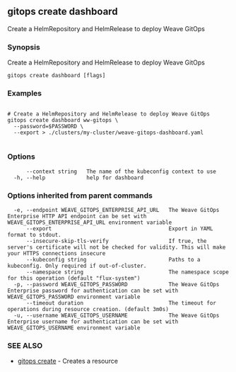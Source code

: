 ## gitops create dashboard

Create a HelmRepository and HelmRelease to deploy Weave GitOps

### Synopsis

Create a HelmRepository and HelmRelease to deploy Weave GitOps

```
gitops create dashboard [flags]
```

### Examples

```

# Create a HelmRepository and HelmRelease to deploy Weave GitOps
gitops create dashboard ww-gitops \
  --password=$PASSWORD \
  --export > ./clusters/my-cluster/weave-gitops-dashboard.yaml
		
```

### Options

```
      --context string   The name of the kubeconfig context to use
  -h, --help             help for dashboard
```

### Options inherited from parent commands

```
  -e, --endpoint WEAVE_GITOPS_ENTERPRISE_API_URL   The Weave GitOps Enterprise HTTP API endpoint can be set with WEAVE_GITOPS_ENTERPRISE_API_URL environment variable
      --export                                     Export in YAML format to stdout.
      --insecure-skip-tls-verify                   If true, the server's certificate will not be checked for validity. This will make your HTTPS connections insecure
      --kubeconfig string                          Paths to a kubeconfig. Only required if out-of-cluster.
      --namespace string                           The namespace scope for this operation (default "flux-system")
  -p, --password WEAVE_GITOPS_PASSWORD             The Weave GitOps Enterprise password for authentication can be set with WEAVE_GITOPS_PASSWORD environment variable
      --timeout duration                           The timeout for operations during resource creation. (default 3m0s)
  -u, --username WEAVE_GITOPS_USERNAME             The Weave GitOps Enterprise username for authentication can be set with WEAVE_GITOPS_USERNAME environment variable
```

### SEE ALSO

* [gitops create](gitops_create.md)	 - Creates a resource

